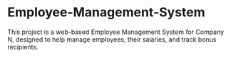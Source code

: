 # Employee-Management-System
This project is a web-based Employee Management System for Company N, designed to help manage employees, their salaries, and track bonus recipients.
